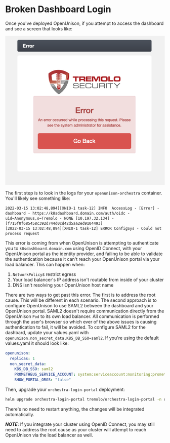 # Broken Dashboard Login

Once you've deployed OpenUnison, if you attempt to access the dashboard and see a screen that looks like:

![OpenUnison Error Screen](../assets/images/error-screen.png)

The first step is to look in the logs for your `openunison-orchestra` container.  You'll likely see something like:

```
2022-03-15 13:02:48,894][XNIO-1 task-12] INFO  AccessLog - [Error] - dashboard - https://k8sdashboard.domain.com/auth/oidc - uid=Anonymous,o=Tremolo - NONE [10.197.32.134] - [f715f0f685458c392d744d0cd42d5aa2ed9104493]
[2022-03-15 13:02:48,894][XNIO-1 task-12] ERROR ConfigSys - Could not process request
```

This error is coming from when OpenUnison is attempting to authenticate you to `k8sdashboard.domain.com` using OpenID Connect, with your OpenUnison portal as the identity provider, and failing to be able to validate the authentication because it can't reach your OpenUnison portal via your load balancer.  This can happen when:

1. `NetworkPolicy`s restrict egress
2. Your load balancer's IP address isn't routable from inside of your cluster
3. DNS isn't resolving your OpenUnison host name

There are two ways to get past this error.  The first is to address the root cause.  This will be different in each scenario.  The second approach is to configure OpenUnison to use SAML2 between the dashboard and your OpenUnison portal.  SAML2 doesn't require communication directly from the OpenUnison `Pod` to its own load balancer.  All communication is performed through the user's browser so which ever of the above issues is causing authentication to fail, it will be avoided.  To configure SAML2 for the dashbard, update your values.yaml with `openunison.non_secret_data.K8S_DB_SSO=saml2`.  If you're using the default values.yaml it should look like:

```yaml
openunison:
  replicas: 1
  non_secret_data:
    K8S_DB_SSO: saml2
    PROMETHEUS_SERVICE_ACCOUNT: system:serviceaccount:monitoring:prometheus-k8s
    SHOW_PORTAL_ORGS: "false"
```

Then, upgrade your `orchestra-login-portal` deployment:

```bash
helm upgrade orchestra-login-portal tremolo/orchestra-login-portal -n openunison -f /path/to/values.yaml
```

There's no need to restart anything, the changes will be integrated automatically.

***NOTE***: If you integrate your cluster using OpenID Connect, you may still need to address the root cause as your cluster will attempt to reach OpenUnison via the load balancer as well.